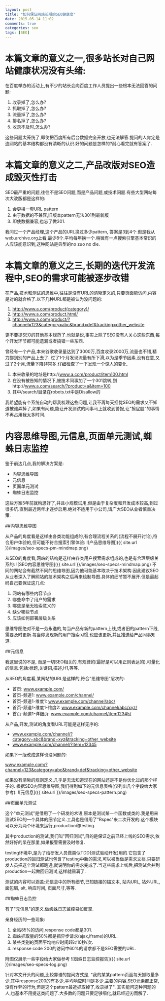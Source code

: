 ```yaml
---
layout: post
title: "如何保证网站长期的SEO健康度"
date: 2015-05-14 11:02
comments: true
categories: seo
tags: [SEO]
---
```


本篇文章的意义之一,很多站长对自己网站健康状况没有头绪:
===============

在百度举办的活动上,有不少的站长会向百度工作人员提出一些根本无法回答的问题:

1. 收录掉了,怎么办?
2. 抓取掉了,怎么办?
3. 流量掉了,怎么办?
4. 排名掉了,怎么办?
5. 收录不及时,怎么办?

这些问题太笼统了,即使把百度所有后台数据完全开放,也无法解答.提问的人肯定是连网站的基本结构都没有清晰的认识.好的问题是怎样的?耐心看完就有答案了.

本篇文章的意义之二,产品改版对SEO造成毁灭性打击
=================

SEO最严重的问题,往往不是SEO问题,而是产品问题,或技术问题.有些大型网站每次大改版都是这样的:

1. 会更换一套URL pattern
2. 由于数据的不兼容,旧版本pattern无法301到最新版
3. 即使数据兼容,也忘了做301.

我问过一个产品经理,这个产品的URL换过多少pattern, 答案是3到4个.但是我从web.archive.org上看,最少8个.平均每年换一个.稍微有一点搜索引擎基本常识的人应该能意识到,这种网站是典型的no zuo no die.



本篇文章的意义之三,长期的迭代开发流程中,SEO的需求可能被逐步改错
=================

在产品,技术和测试的思维中,往往是没有URL的清晰定义的,只要页面能访问,内容是对的就合格了.以下几种URL都是被认为没问题的:

1. http://www.a.com/product(category)/
2. http://www.a.com/product.html/
3. http://www.a.com/product/?channel=123&category=abc&brand=def&tracking=other_website

更不要提SEO的其他基本规范了.也就是说,事实上除了SEO没有人关心这些东西,每个开发环节都可能遗漏或者搞错一些东西.

曾经有一个产品,本来谷歌收录量达到了3000万,百度收录2000万,流量也不错,精力挪到别的产品上去了. 过了1个月发现流量有所下滑,以为是季节因素,没有在意,又过了2个月,流量下降非常多.仔细检查了一下发现一个惊人的变化.

1. 本来收录的地址是http://www.a.com/product/item100.html
2. 在没有被告知的情况下,被技术同事加了一个301跳转,到http://www.a.com/search/?product=a&item=100
3. 其中/search/目录在robots.txt中是Disallow的

我希望能有个系统自动的帮我梳理这些问题,让我不再每天担忧SEO的需求又不知道被谁弄掉了,如果有问题,能让开发测试的同事马上就收到警报,让"擦屁股"的事情不再占用我太多时间.

内容思维导图,元信息,页面单元测试,蜘蛛日志监控
===============
鉴于前边几点,我的解决方案是:

* 内容思维导图
* 元信息
* 页面单元测试
* 蜘蛛日志监控

这些方案5年前就构思好了,并且小规模试用,但是由于复杂度和开发成本较高,到过很多坑.直到最近两年才逐步启用.绝对不适用于小公司,请广大SEO从业者慎重决策.

##内容思维导图

从产品的角度看是这样由各类功能组成的,有合理流程关系的(流程不展开讨论),符合用户体验的,但可能不符合搜索引擎体验:
![产品思维导图]({{ site.url }}/images/seo-specs-pm-mindmap.png)

从SEO的角度看,网站的结构是这样由各类用户搜索需求组成的,也是有合理层级关系的:
![SEO内容思维导图]({{ site.url }}/images/seo-specs-mindmap.png)
不同的网站会有截然不同的思维导图,因为他可能基本取决于技术架构.因此建议SEO从业者深入了解网站的技术架构之后再来绘制导图.具体的细节暂不展开.但是最起码自己要保证这几点:

1. 网站有哪些内容节点
2. 哪些命中了用户的需求
3. 哪些是毫无检索意义的
4. 缺少哪些节点
5. 应该如何部署层级关系

思维导图绝对不是一劳永逸的,每当产品有新的pattern上线,或者旧的pattern下线,需要及时更新.每当你发现新的用户搜索习惯,也应该更新,并且推送给产品同事知道.


##元信息

我这里说的不是<meta>, 而是一切SEO相关的,有规律的(最好是可以用正则表达的),可量化的信息.包括:标题,关键词,描述,H1,等等.

从SEO的角度看,某网站的URL是这样的,符合"思维导图"层次的:

*   首页: www.example.com/
*   首页-频道1: www.example.com/channel/
*   首页-频道1-维度1: www.example.com/channel/abc/
*   首页-频道1-维度1-维度2: www.example.com/channel/abc/xyz/
*   首页-频道1-详细页: www.example.com/channel/item12345/

从产品,开发,测试的角度看URL可能是这样无序的:

*   www.example.com/channel/?category=abc&brand=xyz&tracking=other_website
*   www.example.com/channel/?item=12345

如果下一版改成这样也没问题的:

www.example.com/?channel=123&category=abc&brand=def&tracking=other_website

如果没有清晰的规则定义,几乎是无法知道现在的网站还是不是你优化过的那个样子的.
根据SEO内容思维导图,我们得到如下的元信息表格(仅列出几个字段给大家参考):
![元信息]({{ site.url }}/images/seo-specs-pattern.png)

##页面单元测试

这个"单元测试"是借用了一个研发的术语,原本是测试某一个函数或类的.我是用来测试SEO的一个具体的细节定义.工具也是借用了"Rspec"来二次开发的.这个模块可以分为两个环境来运行,production和testing.

其中production的测试,我们叫"回归测试",目的是保证之前已经上线的SEO需求,依然好好的呆在那里,如果报警需要及时修复.

testing环境中,是为了给研发人员做类似TDD(测试驱动开发)用的.它包含了production的回归测试也包含了testing中新的需求,可以被当做是需求文档.只要研发人员把这个测试都跑通,就说明你的需求完成了.当这些需求上线后,把测试合并到production一起做回归测试,这样就圆满了.

测试的内容可以涵盖:元信息中的所有细节,已知链接的锚文本, 站内URL, 站外URL, 面包屑, alt, 响应时间, 页面尺寸,等等.

##蜘蛛日志监控

有了"元信息"的定义.做蜘蛛日志监控易如反掌.

亲身经历的一些现象:

1.   全站85%的访问,response code都是301.
1.   蜘蛛抓取量的50%都是抓异步请求(ajax,iframe)的URL.
1.   某些类别的页面平均响应时间超过10秒/次.
1.   response code 200的访问中60%的请求都不是SEO需要的URL.

附图仅展示一些字段给大家做参考
![蜘蛛日志监控报告]({{ site.url }}/images/seo-specs-log.png)

针对本文开头的问题,比较靠谱的提问方式是, "我的某某pattern页面每天抓取量多少,其中response200的有多少,平均响应时间是多少,主要的内容,SEO元素都正常,没有作弊的行为,但是这个pattern最近抓取掉了,收录掉了". 其实能问这种问题的人,也基本不用提这类问题了.大多数的问题只要足够细化,就已经迎刃而解了.